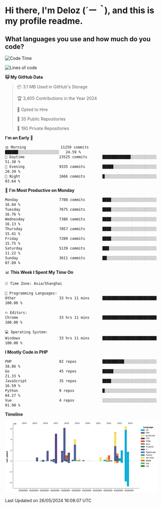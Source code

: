 # **Hi there, I'm Deloz (*´ー｀*), and this is my profile readme.**

## **What languages you use and how much do you code?**

<!--START_SECTION:waka-->
![Code Time](http://img.shields.io/badge/Code%20Time-4%2C052%20hrs%2052%20mins-blue)

![Lines of code](https://img.shields.io/badge/From%20Hello%20World%20I%27ve%20Written-44.6%20million%20lines%20of%20code-blue)

**🐱 My GitHub Data** 

> 📦 3.1 MB Used in GitHub's Storage 
 > 
> 🏆 3,405 Contributions in the Year 2024
 > 
> 💼 Opted to Hire
 > 
> 📜 35 Public Repositories 
 > 
> 🔑 190 Private Repositories 
 > 
**I'm an Early 🐤** 

```text
🌞 Morning                11259 commits       ██████░░░░░░░░░░░░░░░░░░░   24.59 % 
🌆 Daytime                23525 commits       █████████████░░░░░░░░░░░░   51.38 % 
🌃 Evening                9335 commits        █████░░░░░░░░░░░░░░░░░░░░   20.39 % 
🌙 Night                  1666 commits        █░░░░░░░░░░░░░░░░░░░░░░░░   03.64 % 
```
📅 **I'm Most Productive on Monday** 

```text
Monday                   7708 commits        ████░░░░░░░░░░░░░░░░░░░░░   16.84 % 
Tuesday                  7675 commits        ████░░░░░░░░░░░░░░░░░░░░░   16.76 % 
Wednesday                7386 commits        ████░░░░░░░░░░░░░░░░░░░░░   16.13 % 
Thursday                 7057 commits        ████░░░░░░░░░░░░░░░░░░░░░   15.41 % 
Friday                   7209 commits        ████░░░░░░░░░░░░░░░░░░░░░   15.75 % 
Saturday                 5139 commits        ███░░░░░░░░░░░░░░░░░░░░░░   11.22 % 
Sunday                   3611 commits        ██░░░░░░░░░░░░░░░░░░░░░░░   07.89 % 
```


📊 **This Week I Spent My Time On** 

```text
🕑︎ Time Zone: Asia/Shanghai

💬 Programming Languages: 
Other                    33 hrs 11 mins      █████████████████████████   100.00 % 

🔥 Editors: 
Chrome                   33 hrs 11 mins      █████████████████████████   100.00 % 

💻 Operating System: 
Windows                  33 hrs 11 mins      █████████████████████████   100.00 % 
```

**I Mostly Code in PHP** 

```text
PHP                      82 repos            ██████████░░░░░░░░░░░░░░░   38.86 % 
Go                       45 repos            █████░░░░░░░░░░░░░░░░░░░░   21.33 % 
JavaScript               35 repos            ████░░░░░░░░░░░░░░░░░░░░░   16.59 % 
Python                   9 repos             █░░░░░░░░░░░░░░░░░░░░░░░░   04.27 % 
Vue                      4 repos             ░░░░░░░░░░░░░░░░░░░░░░░░░   01.90 % 
```



**Timeline**

![Lines of Code chart](https://raw.githubusercontent.com/deloz/deloz/main/assets/bar_graph.png)


 Last Updated on 26/05/2024 16:08:07 UTC
<!--END_SECTION:waka-->
